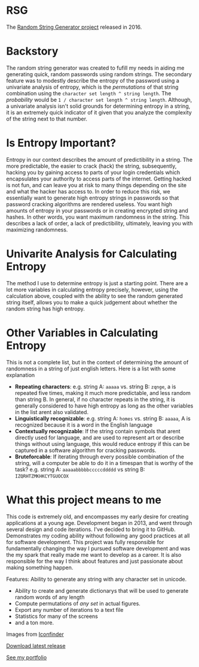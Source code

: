 # RSG
The [Random String Generator project](https://reap.myportfolio.com/random-string-generator) released in 2016.

# Backstory
The random string generator was created to fufill my needs in aiding me generating quick, random passwords using random strings. The secondary feature was to modestly describe the entropy of the password using a univariate analysis of entropy, which is the _permutations_ of that string combination using the `character set length ^ string length`. The _probability_ would be `1 / character set length ^ string length`. Although, a univariate analysis isn't solid grounds for determining entropy in a string, it is an extremely quick indicator of it given that you analyze the complexity of the string next to that number.

# Is Entropy Important?
Entropy in our context describes the amount of predictibility in a string. The more predictable, the easier to crack (hack) the string, subsequently, hacking you by gaining access to parts of your login credentials which encapsulates your authority to access parts of the internet. Getting hacked is not fun, and can leave you at risk to many things depending on the site and what the hacker has access to. In order to reduce this risk, we essentially want to generate high entropy strings in passwords so that password cracking algorithms are rendered useless. You want high amounts of entropy in your passwords or in creating encrypted string and hashes. In other words, you want maximum randomness in the string. This describes a lack of order, a lack of predictibility, ultimately, leaving you with maximizing randomness.

# Univarite Analysis for Calculating Entropy
The method I use to determine entropy is just a starting point. There are a lot more variables in calculating entropy precisely, however, using the calculation above, coupled with the ability to see the random generated string itself, allows you to make a quick judgement about whether the random string has high entropy.

# Other Variables in Calculating Entropy
This is not a complete list, but in the context of determining the amount of randomness in a string of just english letters. Here is a list with some explanation
* **Repeating characters**: e.g. string A: `aaaaa` vs. string B: `zqnge`, a is repeated five times, making it much more predictable, and less random than string B. In general, if no character repeats in the string, it is generally considered to have high entropy as long as the other variables in the list arent also validated.
* **Linguistically recognizable**: e.g. string A: `homes` vs. string B: `aaaaa`, A is recognized because it is a word in the English language
* **Contextually recognizable**: If the string contain symbols that arent directly used for language, and are used to represent art or describe things without using language, this would reduce entropy if this can be captured in a software algorithm for cracking passwords.
* **Bruteforcable**: If iterating through every possible combination of the string, will a computer be able to do it in a timespan that is worthy of the task? e.g. string A: `aaaaabbbbbcccccddddd` vs string B: `IZQRHTZMKHKCYTGUOCOX`

# What this project means to me 
This code is extremely old, and encompasses my early desire for creating applications at a young age. Development began in 2013, and went through several design and code iterations. I've decided to bring it to GitHub. Demonstrates my coding ability without following any good practices at all for software development. This project was fully responsible for fundamentally changing the way I pursued software development and was the my spark that really made me want to develop as a career. It is also responsible for the way I think about features and just passionate about making something happen.



Features: Ability to generate any string with any character set in unicode.
- Ability to create and generate dictionarys that will be used to generate random words of any length
- Compute permutations of *any set* in actual figures.
- Export any number of iterations to a text file
- Statistics for many of the screens
- and a ton more.

Images from [Iconfinder](https://www.iconfinder.com/)

[Download latest release](https://github.com/Reapism/RSG/releases)

[See my portfolio](https://reap.myportfolio.com/random-string-generator)
